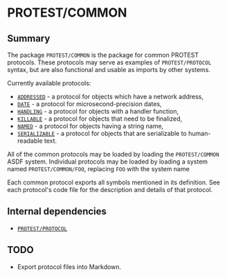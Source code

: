 # PROTEST/COMMON

## Summary

The package `PROTEST/COMMON` is the package for common PROTEST protocols. These
protocols may serve as examples of `PROTEST/PROTOCOL` syntax, but are also
functional and usable as imports by other systems.

Currently available protocols:
  * [`ADDRESSED`](../src/common/mixin/addressed.lisp) -
    a protocol for objects which have a network address,
  * [`DATE`](../src/common/date.lisp) -
    a protocol for microsecond-precision dates,
  * [`HANDLING`](../src/common/mixin/handling.lisp) -
    a protocol for objects with a handler function,
  * [`KILLABLE`](../src/common/mixin/killable.lisp) -
    a protocol for objects that need to be finalized,
  * [`NAMED`](../src/common/mixin/named.lisp) -
    a protocol for objects having a string name,
  * [`SERIALIZABLE`](../src/common/mixin/serializable.lisp) -
    a protocol for objects that are serializable to human-readable text.

All of the common protocols may be loaded by loading the `PROTEST/COMMON` ASDF
system. Individual protocols may be loaded by loading a system named
`PROTEST/COMMON/FOO`, replacing `FOO` with the system name

Each common protocol exports all symbols mentioned in its definition. See each
protocol's code file for the description and details of that protocol.

## Internal dependencies

  * [`PROTEST/PROTOCOL`](protocol.md)

## TODO

* Export protocol files into Markdown.
